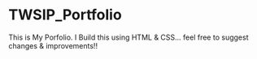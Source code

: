 # TWSIP_Portfolio

This is My Porfolio. I Build this using HTML & CSS...
feel free to suggest changes & improvements!!

